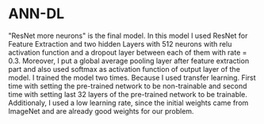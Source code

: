 # ANN-DL
"ResNet more neurons" is the final model.
In this model I used ResNet for Feature Extraction and two hidden Layers with 512 neurons with relu activation function and a dropout layer between each of them with rate = 0.3. Moreover, I put a global average pooling layer after feature extraction part and also used softmax as activation function of output layer of the model.
I trained the model two times. Because I used transfer learning. First time with setting the pre-trained network to be non-trainable and second time with setting last 32 layers of the pre-trained network to be trainable. Additionaly, I used a low learning rate, since the initial weights came from ImageNet and are already good weights for our problem.
